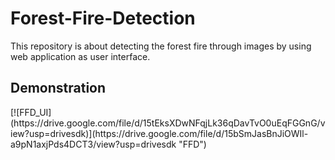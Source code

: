 # Forest-Fire-Detection
This repository is about detecting the forest fire through images by using web application as user interface.

<h2>Demonstration</h2>
[![FFD_UI](https://drive.google.com/file/d/15tEksXDwNFqjLk36qDavTvO0uEqFGGnG/view?usp=drivesdk)](https://drive.google.com/file/d/15bSmJasBnJiOWIl-a9pN1axjPds4DCT3/view?usp=drivesdk "FFD")
